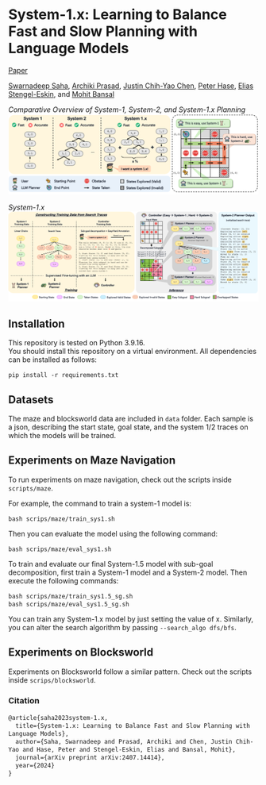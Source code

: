 # System-1.x: Learning to Balance Fast and Slow Planning with Language Models

[Paper](https://arxiv.org/abs/2407.14414)

[Swarnadeep Saha](https://swarnahub.github.io/), [Archiki Prasad](https://archiki.github.io/), [Justin Chih-Yao Chen](https://dinobby.github.io/), [Peter Hase](https://peterbhase.github.io/), [Elias Stengel-Eskin](https://esteng.github.io/), and [Mohit Bansal](https://www.cs.unc.edu/~mbansal/)

*Comparative Overview of System-1, System-2, and System-1.x Planning*
![image](./assets/intro.png)

*System-1.x*
![image](./assets/method.png)

## Installation
This repository is tested on Python 3.9.16.  
You should install this repository on a virtual environment. All dependencies can be installed as follows:
```
pip install -r requirements.txt
```

## Datasets
The maze and blocksworld data are included in `data` folder. Each sample is a json, describing the start state, goal state, and the system 1/2 traces on which the models will be trained.

## Experiments on Maze Navigation
To run experiments on maze navigation, check out the scripts inside `scripts/maze`. 

For example, the command to train a system-1 model is:
```
bash scrips/maze/train_sys1.sh
```
Then you can evaluate the model using the following command:
```
bash scrips/maze/eval_sys1.sh
```

To train and evaluate our final System-1.5 model with sub-goal decomposition, first train a System-1 model and a System-2 model. Then execute the following commands:
```
bash scrips/maze/train_sys1.5_sg.sh
bash scrips/maze/eval_sys1.5_sg.sh
```

You can train any System-1.x model by just setting the value of x. Similarly, you can alter the search algorithm by passing `--search_algo dfs/bfs`.

## Experiments on Blocksworld
Experiments on Blocksworld follow a similar pattern. Check out the scripts inside `scrips/blocksworld`.

### Citation
```
@article{saha2023system-1.x,
  title={System-1.x: Learning to Balance Fast and Slow Planning with Language Models},
  author={Saha, Swarnadeep and Prasad, Archiki and Chen, Justin Chih-Yao and Hase, Peter and Stengel-Eskin, Elias and Bansal, Mohit},
  journal={arXiv preprint arXiv:2407.14414},
  year={2024}
}
```
